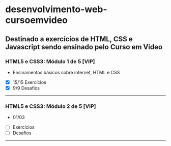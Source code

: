 # desenvolvimento-web-cursoemvideo
## Destinado a exercícios de HTML, CSS e Javascript sendo ensinado pelo Curso em Video
### HTML5 e CSS3: Módulo 1 de 5 [VIP]
* Ensinamentos básicos sobre internet, HTML e CSS
- [x] 15/15 Exercícios
- [x] 9/9 Desafios
***
### HTML5 e CSS3: Módulo 2 de 5 [VIP]
* 01/03
- [ ] Exercícios
- [ ] Desafios
***